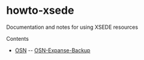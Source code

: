 # howto-xsede
Documentation and notes for using XSEDE resources

Contents
- [OSN](OSN)
-- [OSN-Expanse-Backup](OSN/OSN-Expanse-Backup.md)
